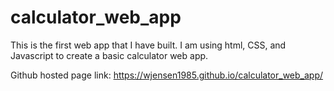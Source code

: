 # calculator_web_app

This is the first web app that I have built.  I am using html, CSS, and Javascript to create a basic calculator web app.

Github hosted page link:
https://wjensen1985.github.io/calculator_web_app/
